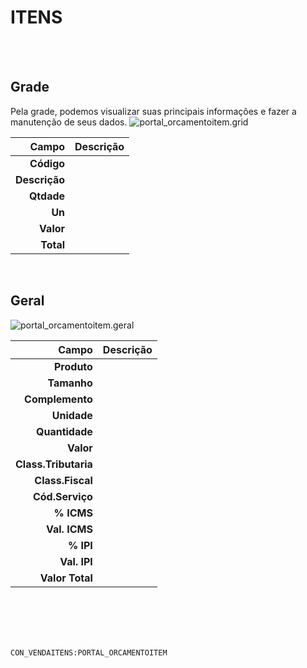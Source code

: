 # ITENS
<br>
<br>

## Grade
Pela grade, podemos visualizar suas principais informações e fazer a manutenção de seus dados.
![portal_orcamentoitem.grid](https://raw.githubusercontent.com/netforcews/docs-erp/master/geral/imagens/portal_orcamentoitem.grid.png)

Campo | Descrição
--:|---
**Código** | 
**Descrição** | 
**Qtdade** | 
**Un** | 
**Valor** | 
**Total** | 
<br>

## Geral
![portal_orcamentoitem.geral](https://raw.githubusercontent.com/netforcews/docs-erp/master/geral/imagens/portal_orcamentoitem.geral.png)

Campo | Descrição
--:|---
**Produto** | 
**Tamanho** | 
**Complemento** | 
**Unidade** | 
**Quantidade** | 
**Valor** | 
**Class.Tributaria** | 
**Class.Fiscal** | 
**Cód.Serviço** | 
**% ICMS** | 
**Val. ICMS** | 
**% IPI** | 
**Val. IPI** | 
**Valor Total** | 
<br>
<br>
<br>
<br>

```CON_VENDAITENS:PORTAL_ORCAMENTOITEM```
